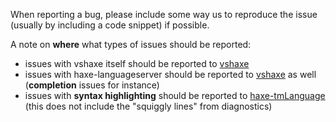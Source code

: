 When reporting a bug, please include some way us to reproduce the issue (usually by including a code snippet) if possible.

A note on **where** what types of issues should be reported:

- issues with vshaxe itself should be reported to [vshaxe](https://github.com/vshaxe/vshaxe/issues)
- issues with haxe-languageserver should be reported to [vshaxe](https://github.com/vshaxe/vshaxe/issues) as well (**completion** issues for instance)
- issues with **syntax highlighting** should be reported to [haxe-tmLanguage](https://github.com/vshaxe/haxe-TmLanguage) (this does not include the "squiggly lines" from diagnostics)